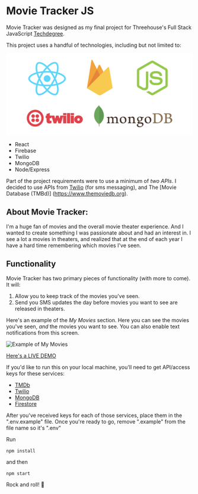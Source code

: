 # Movie Tracker JS

Movie Tracker was designed as my final project for Threehouse's Full Stack JavaScript [Techdegree](https://join.teamtreehouse.com/techdegree/ "Treehouse Techdegree"). 

This project uses a handful of technologies, including but not limited to: 

![Movie Tracker Tech Stack](/README_Images/TechStack.png)

- React
- Firebase
- Twilio
- MongoDB
- Node/Express

Part of the project requirements were to use a minimum of *two APIs*. I decided to use APIs from [Twilio](https://www.twilio.com) (for sms messaging), and The [Movie Database (TMBd)] (https://www.themoviedb.org).

## About Movie Tracker:

I'm a huge fan of movies and the overall movie theater experience. And I wanted to create something I was passionate about and had an interest in. I see a lot a movies in theaters, and realized that at the end of each year I have a hard time remembering which movies I've seen. 

## Functionality

Movie Tracker has two primary pieces of functionality (with more to come). It will:

1. Allow you to keep track of the movies you've seen.
2. Send you SMS updates the day before movies you want to see are released in theaters. 

Here's an example of the *My Movies* section. Here you can see the movies you've seen, *and* the movies you want to see.
You can also enable text notifications from this screen. 

![Example of My Movies](/README_Images/ExampleScreenshot.png "Screenshot of My Movies section")

[Here's a LIVE DEMO](https://www.movietracker.dev)

If you'd like to run this on your local machine, you'll need to get API/access keys for these services:

- [TMDb](https://www.themoviedb.org/settings/api)
- [Twilio](https://www.twilio.com/try-twilio)
- [MongoDB](https://www.mongodb.com/cloud/atlas)
- [Firestore](https://www.mongodb.com/cloud/atlas)

After you've received keys for each of those services, place them in the ".env.example" file. 
Once you're ready to go, remove ".example" from the file name so it's ".env"

Run
```
npm install
```
and then
```
npm start
```

Rock and roll! 🎸


